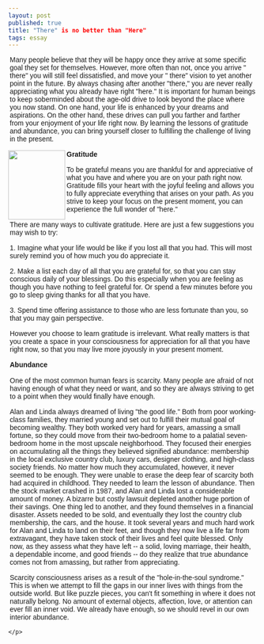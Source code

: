 ```yaml
---
layout: post
published: true
title: "There" is no better than "Here"
tags: essay    
---
```

  <div><DIV>  <DIV class=sanjineiwen>  <P style="MARGIN: 0px 3px 15px"><FONT face=Arial>Many people believe that they   will be happy once they arrive at some specific goal they set for themselves.   However, more often than not, once you arrive " there" you will still feel   dissatisfied, and move your " there" vision to yet another point in the future.   By always chasing after another "there," you are never really appreciating what   you already have right "here." It is important for human beings to keep   soberminded about the age-old drive to look beyond the place where you now   stand. On one hand, your life is enhanced by your dreams and aspirations. On the   other hand, these drives can pull you farther and farther from your enjoyment of   your life right now. By learning the lessons of gratitude and abundance, you can   bring yourself closer to fulfilling the challenge of living in the   present.</FONT></P>  <P align=left><FONT face=Arial><IMG style="WIDTH: 115px; HEIGHT: 140px"   id=1165557 title="" border=0 alt="" align=left   src="http://www.chinadaily.com.cn/language_tips/book/attachement/jpg/site1/20090120/0013729e42d20adfe0a63e.jpg"   zmxid="zoomXimageId6" md5="" sourcedescription="编辑提供的本地文件" sourcename="本地文件"   is="is" no="no" better="better" than="than"></FONT></P>  <P style="MARGIN: 0px 3px 15px"><STRONG><FONT   face=Arial>Gratitude</FONT></STRONG></P>  <P style="MARGIN: 0px 3px 15px"><FONT face=Arial>To be grateful means you are   thankful for and appreciative of what you have and where you are on your path   right now. Gratitude fills your heart with the joyful feeling and allows you to   fully appreciate everything that arises on your path. As you strive to keep your   focus on the present moment, you can experience the full wonder of   "here."</FONT></P>  <P style="MARGIN: 0px 3px 15px"><FONT face=Arial>There are many ways to   cultivate gratitude. Here are just a few suggestions you may wish to   try:</FONT></P>  <P style="MARGIN: 0px 3px 15px"><FONT face=Arial>1. Imagine what your life would   be like if you lost all that you had. This will most surely remind you of how   much you do appreciate it.</FONT></P>  <P style="MARGIN: 0px 3px 15px"><FONT face=Arial>2. Make a list each day of all   that you are grateful for, so that you can stay conscious daily of your   blessings. Do this especially when you are feeling as though you have nothing to   feel grateful for. Or spend a few minutes before you go to sleep giving thanks   for all that you have.</FONT></P>  <P style="MARGIN: 0px 3px 15px"><FONT face=Arial>3. Spend time offering   assistance to those who are less fortunate than you, so that you may gain   perspective.</FONT></P>  <P style="MARGIN: 0px 3px 15px"><FONT face=Arial>However you choose to learn   gratitude is irrelevant. What really matters is that you create a space in your   consciousness for appreciation for all that you have right now, so that you may   live more joyously in your present moment.</FONT></P>  <P style="MARGIN: 0px 3px 15px"><FONT   face=Arial><STRONG>Abundance</STRONG><BR><BR>One of the most common human fears   is scarcity. Many people are afraid of not having enough of what they need or   want, and so they are always striving to get to a point when they would finally   have enough.</FONT></P>  <P style="MARGIN: 0px 3px 15px"><FONT face=Arial>Alan and Linda always dreamed   of living "the good life." Both from poor working-class families, they married   young and set out to fulfill their mutual goal of becoming wealthy. They both   worked very hard for years, amassing a small fortune, so they could move from   their two-bedroom home to a palatial seven-bedroom home in the most upscale   neighborhood. They focused their energies on accumulating all the things they   believed signified abundance: membership in the local exclusive country club,   luxury cars, designer clothing, and high-class society friends. No matter how   much they accumulated, however, it never seemed to be enough. They were unable   to erase the deep fear of scarcity both had acquired in childhood. They needed   to learn the lesson of abundance. Then the stock market crashed in 1987, and   Alan and Linda lost a considerable amount of money. A bizarre but costly lawsuit   depleted another huge portion of their savings. One thing led to another, and   they found themselves in a financial disaster. Assets needed to be sold, and   eventually they lost the country club membership, the cars, and the house. It   took several years and much hard work for Alan and Linda to land on their feet,   and though they now live a life far from extravagant, they have taken stock of   their lives and feel quite blessed. Only now, as they assess what they have left   -- a solid, loving marriage, their health, a dependable income, and good friends   -- do they realize that true abundance comes not from amassing, but rather from   appreciating.</FONT></P>  <P style="MARGIN: 0px 3px 15px"><FONT face=Arial>Scarcity consciousness arises   as a result of the "hole-in-the-soul syndrome." This is when we attempt to fill   the gaps in our inner lives with things from the outside world. But like puzzle   pieces, you can't fit something in where it does not naturally belong. No amount   of external objects, affection, love, or attention can ever fill an inner void.   We already have enough, so we should revel in our own interior   abundance.</FONT></P></DIV></DIV></div>
          
    </p>
    
    
